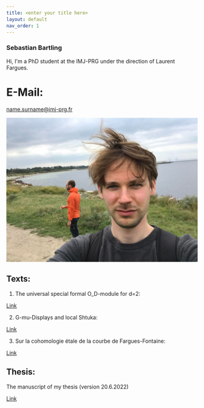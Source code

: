```yaml
---
title: <enter your title here>
layout: default
nav_order: 1
---
```

  
### Sebastian Bartling
  
Hi, I'm a PhD student at the IMJ-PRG under the direction of Laurent Fargues.
  
# E-Mail:
  
name.surname@imj-prg.fr
  
![Me!](/images/257360896_606419187176947_5374486984023981324_n.jpg "Me")

  
  
## Texts:
1. The universal special formal O_D-module for d=2:
  
<a href="https://sebastianbartling.github.io/pdf/Kapitel_zum Omega,_d=2.pdf">Link</a>
  
2. G-mu-Displays and local Shtuka:
  
<a href="https://sebastianbartling.github.io/pdf/Kapitel_zu_G-mu-Displays.pdf">Link</a>
  
3. Sur la cohomologie étale de la courbe de Fargues-Fontaine:
  
<a href="https://sebastianbartling.github.io/pdf/Chapitre_sur_la_cohomologie_étale_de_la_courbe.pdf">Link</a>
  

## Thesis:
  
The manuscript of my thesis (version 20.6.2022)
  
<a href="https://sebastianbartling.github.io/pdf/Ganze_Datei.pdf">Link</a>
  


